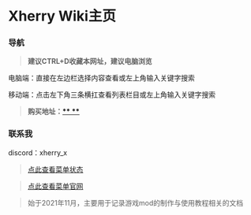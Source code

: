 # Xherry Wiki主页

### 导航

> **建议CTRL+D收藏本网址，建议电脑浏览**

电脑端：直接在左边栏选择内容查看或左上角输入关键字搜索

移动端：点击左下角三条横扛查看列表栏目或左上角输入关键字搜索

> **购买地址：</mark>[**  **</mark>](  )**


### 联系我

discord：xherry_x

> [点此查看菜单状态](wiki/state.md)
 
> [点此查看菜单官网](wiki/website.md)

> 始于2021年11月，主要用于记录游戏mod的制作与使用教程相关的文档